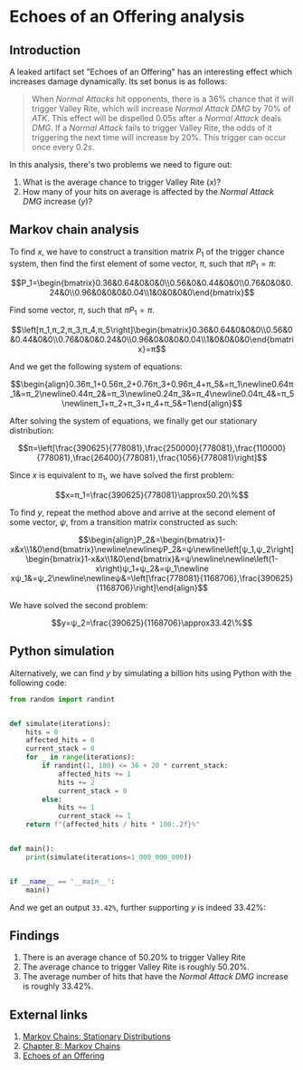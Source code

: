 # Echoes of an Offering analysis

## Introduction

A leaked artifact set "Echoes of an Offering" has an interesting effect which increases damage dynamically. Its set bonus is as follows:

> When *Normal Attacks* hit opponents, there is a $36\%$ chance that it will trigger Valley Rite, which will increase *Normal Attack DMG* by $70\%$ of *ATK*. This effect will be dispelled $0.05s$ after a *Normal Attack* deals *DMG*. If a *Normal Attack* fails to trigger Valley Rite, the odds of it triggering the next time will increase by $20\%$. This trigger can occur once every $0.2s$.

In this analysis, there's two problems we need to figure out:

1. What is the average chance to trigger Valley Rite $\left(x\right)$? 
2. How many of your hits on average is affected by the *Normal Attack DMG* increase $\left(y\right)$?

## Markov chain analysis

To find $x$, we have to construct a transition matrix $P_1$ of the trigger chance system, then find the first element of some vector, $π$, such that $πP_1=π$:

```math
P_1=\begin{bmatrix}0.36&0.64&0&0&0\\0.56&0&0.44&0&0\\0.76&0&0&0.24&0\\0.96&0&0&0&0.04\\1&0&0&0&0\end{bmatrix}
```

Find some vector, $π$, such that $πP_1=π$.

```math
\left[π_1,π_2,π_3,π_4,π_5\right]\begin{bmatrix}0.36&0.64&0&0&0\\0.56&0&0.44&0&0\\0.76&0&0&0.24&0\\0.96&0&0&0&0.04\\1&0&0&0&0\end{bmatrix}=π
```

And we get the following system of equations:

```math
\begin{align}0.36π_1+0.56π_2+0.76π_3+0.96π_4+π_5&=π_1\newline0.64π_1&=π_2\newline0.44π_2&=π_3\newline0.24π_3&=π_4\newline0.04π_4&=π_5\newlineπ_1+π_2+π_3+π_4+π_5&=1\end{align}
```

After solving the system of equations, we finally get our stationary distribution:

```math
π=\left[\frac{390625}{778081},\frac{250000}{778081},\frac{110000}{778081},\frac{26400}{778081},\frac{1056}{778081}\right]
```

Since $x$ is equivalent to $π_1$, we have solved the first problem:

```math
x=π_1=\frac{390625}{778081}\approx50.20\%
```

To find $y$, repeat the method above and arrive at the second element of some vector, $ψ$, from a transition matrix constructed as such:

```math
\begin{align}P_2&=\begin{bmatrix}1-x&x\\1&0\end{bmatrix}\newline\newlineψP_2&=ψ\newline\left[ψ_1,ψ_2\right]\begin{bmatrix}1-x&x\\1&0\end{bmatrix}&=ψ\newline\newline\left(1-x\right)ψ_1+ψ_2&=ψ_1\newline xψ_1&=ψ_2\newline\newlineψ&=\left[\frac{778081}{1168706},\frac{390625}{1168706}\right]\end{align}
```

We have solved the second problem:

```math
y=ψ_2=\frac{390625}{1168706}\approx33.42\%
```

## Python simulation

Alternatively, we can find $y$ by simulating a billion hits using Python with the following code:

```python
from random import randint


def simulate(iterations):
    hits = 0
    affected_hits = 0
    current_stack = 0
    for _ in range(iterations):
        if randint(1, 100) <= 36 + 20 * current_stack:
            affected_hits += 1
            hits += 2
            current_stack = 0
        else:
            hits += 1
            current_stack += 1
    return f"{affected_hits / hits * 100:.2f}%"


def main():
    print(simulate(iterations=1_000_000_000))


if __name__ == '__main__':
    main()
```

And we get an output `33.42%`, further supporting $y$ is indeed $33.42\%$:

## Findings

1. There is an average chance of $50.20\%$ to trigger Valley Rite
2. The average chance to trigger Valley Rite is roughly $50.20\%$.
3. The average number of hits that have the *Normal Attack DMG* increase is roughly $33.42\%$.

## External links

1. [Markov Chains: Stationary Distributions](https://www.stat.berkeley.edu/~mgoldman/Section0220.pdf)
2. [Chapter 8: Markov Chains](https://www.stat.auckland.ac.nz/~fewster/325/notes/ch8.pdf)
3. [Echoes of an Offering](https://genshin-impact.fandom.com/wiki/Echoes_of_an_Offering)
